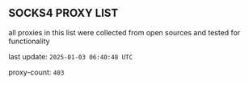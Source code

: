 ## SOCKS4 PROXY LIST

all proxies in this list were collected from open sources and tested for functionality

last update: `2025-01-03 06:40:48 UTC`

proxy-count: `403`
